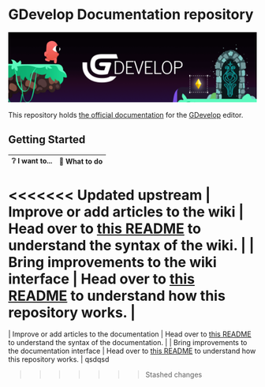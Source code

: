 # GDevelop Documentation repository

![GDevelop logo](https://raw.githubusercontent.com/4ian/GDevelop/master/newIDE/GDevelop%20banner.png)

This repository holds [the official documentation](https://wiki.gdevelop.io) for the [GDevelop](https://gdevelop.io) editor.

## Getting Started

| ❔ I want to...                          | 🚀 What to do                                                                        |
| ---------------------------------------- | ------------------------------------------------------------------------------------ |
<<<<<<< Updated upstream
| Improve or add articles to the wiki      | Head over to [this README](./SYNTAX.md) to understand the syntax of the wiki.        |
| Bring improvements to the wiki interface | Head over to [this README](./CONTRIBUTE.md) to understand how this repository works. |
=======
| Improve or add articles to the documentation      | Head over to [this README](./SYNTAX.md) to understand the syntax of the documentation.        |
| Bring improvements to the documentation interface | Head over to [this README](./CONTRIBUTE.md) to understand how this repository works. |
qsdqsd
>>>>>>> Stashed changes
